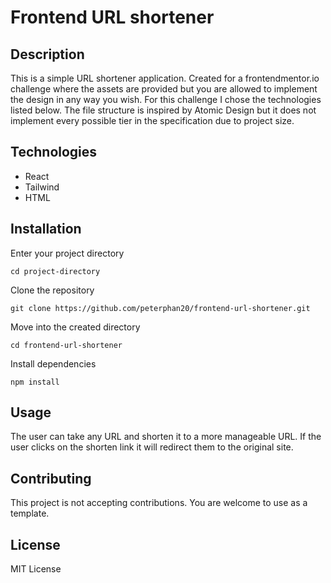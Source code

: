 # Frontend URL shortener

## Description

This is a simple URL shortener application. Created for a frontendmentor.io challenge where the assets are provided but you are allowed to implement the design in any way you wish. For this challenge I chose the technologies listed below. The file structure is inspired by Atomic Design but it does not implement every possible tier in the specification due to project size.

## Technologies

- React
- Tailwind
- HTML

## Installation

Enter your project directory

`cd project-directory`

Clone the repository

`git clone https://github.com/peterphan20/frontend-url-shortener.git`

Move into the created directory

`cd frontend-url-shortener`

Install dependencies

`npm install`

## Usage

The user can take any URL and shorten it to a more manageable URL. If the user clicks on the shorten link it will redirect them to the original site.

## Contributing

This project is not accepting contributions. You are welcome to use as a template.

## License

MIT License

